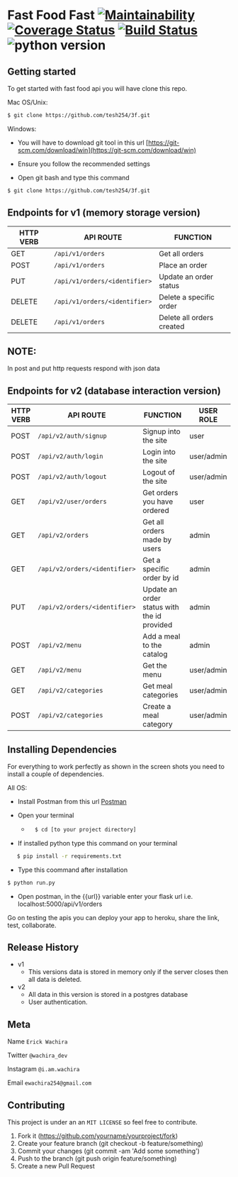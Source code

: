 # Fast Food Fast   [![Maintainability](https://api.codeclimate.com/v1/badges/a45a0bad4d14790897c1/maintainability)](https://codeclimate.com/github/tesh254/3f-api/maintainability) [![Coverage Status](https://coveralls.io/repos/github/tesh254/3f-api/badge.svg?branch=develop)](https://coveralls.io/github/tesh254/3f-api?branch=develop)          [![Build Status](https://travis-ci.org/tesh254/3f-api.svg?branch=develop)](https://travis-ci.org/tesh254/3f-api) ![python version](https://img.shields.io/pypi/pyversions/Django.svg?maxAge=2592000)


## Getting started

To get started with fast food api you will have clone this repo.

Mac OS/Unix:

```bash 
$ git clone https://github.com/tesh254/3f.git
```

Windows:
* You will have to download git tool in this url [https://git-scm.com/download/win](https://git-scm.com/download/win)

* Ensure you follow the recommended settings

* Open git bash and type this command

```bash
$ git clone https://github.com/tesh254/3f.git
```

## Endpoints for v1 (memory storage version)

| HTTP VERB | API ROUTE | FUNCTION |
|-----------|-----------|----------|
|GET|`/api/v1/orders`|Get all orders|
|POST|`/api/v1/orders`|Place an order|
|PUT|`/api/v1/orders/<identifier>`|Update an order status|
|DELETE|`/api/v1/orders/<identifier>`|Delete a specific order|
|DELETE|`/api/v1/orders`|Delete all orders created|

## NOTE:

In post and put http requests respond with json data

## Endpoints for v2 (database interaction version)

|HTTP VERB| API ROUTE | FUNCTION|USER ROLE|
|---------|-----------|---------|---------|
|POST|`/api/v2/auth/signup`|Signup into the site|user|
|POST|`/api/v2/auth/login`|Login into the site|user/admin|
|POST|`/api/v2/auth/logout`|Logout of the site|user/admin|
|GET|`/api/v2/user/orders`|Get orders you have ordered|user|
|GET|`/api/v2/orders`|Get all orders made by users|admin|
|GET|`/api/v2/orders/<identifier>`|Get a specific order by id|admin|
|PUT|`/api/v2/orders/<identifier>`|Update an order status with the id provided|admin|
|POST|`/api/v2/menu`|Add a meal to the catalog|admin|
|GET|`/api/v2/menu`|Get the menu|user/admin|
|GET|`/api/v2/categories`|Get meal categories|user/admin|
|POST|`/api/v2/categories`|Create a meal category|user/admin|

## Installing Dependencies

For everything to work perfectly as shown in the screen shots you need to install a couple of dependencies.

All OS:
* Install Postman from this url [Postman](https://www.getpostman.com/apps)

* Open your terminal 
    * ```bash
        $ cd [to your project directory]
        ```
* If installed python type this command on your terminal
 ```bash
    $ pip install -r requirements.txt
 ```

 * Type this coommand after installation
 ```bash
 $ python run.py
 ```

 * Open postman, in the {{url}} variable enter your flask url i.e. localhost:5000/api/v1/orders

 Go on testing the apis you can deploy your app to heroku, share the link, test, collaborate.


 ## Release History

 * v1
    * This versions data is stored in memory only if the server closes then all data is deleted.
* v2
    * All data in this version is stored in a postgres database
    * User authentication.

## Meta

Name `Erick Wachira`

Twitter `@wachira_dev`

Instagram `@i.am.wachira`

Email `ewachira254@gmail.com`

## Contributing 

This project is under an an `MIT LICENSE` so feel free to contribute.

1. Fork it (https://github.com/yourname/yourproject/fork)
1. Create your feature branch (git checkout -b feature/something)
1. Commit your changes (git commit -am 'Add some something')
1. Push to the branch (git push origin feature/something)
1. Create a new Pull Request